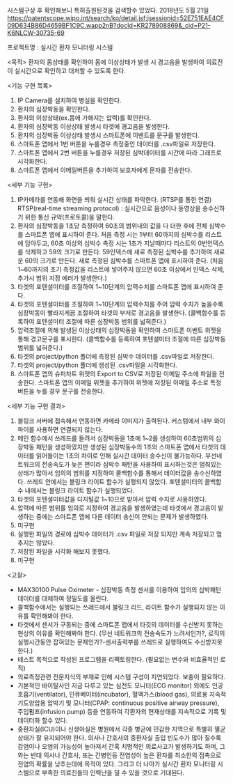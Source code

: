시스템구상 후 확인해보니 특허출원된것을 검색할수 있었다.
2018년도 5월 21일
https://patentscope.wipo.int/search/ko/detail.jsf;jsessionid=52E751EAE4CF09D634B86D4659BF1C9C.wapp2nB?docId=KR278908869&_cid=P21-K6NLCW-30735-69

프로젝트명 : 실시간 환자 모니터링 시스템

<목적>
환자의 몸상태를 확인하여 몸에 이상상태가 발생 시
경고음을 발생하여 의료진이 실시간으로 확인하고 대처할 수
있도록 한다.

<기능 구현 목록>
1. IP Camera를 설치하여 병실을 확인한다.
2. 환자의 심장박동을 확인한다.
3. 환자의 이상상태(ex.몸에 가해지는 압력)를 확인한다.
4. 환자의 심장박동 이상상태 발생시 타겟에 경고음을 발생한다.
5. 환자의 심장박동 이상상태 발생시 스마트폰에 이벤트를 문구를 발생한다.
6. 스마트폰 앱에서 1번 버튼을 누를경우 측정중인 데이터를 .csv파일로 저장한다.
7. 스마트폰 앱에서 2번 버튼을 누를경우 저장된 심박데이터를 시간에 따라 그래프로 시각화한다.
8. 스마트폰 앱에서 이메일버튼을 추가하여 보호자에게 문자를 전송한다.

<세부 기능 구현>
1. IP카메라를 연동해 화면을 띄워 실시간 상태를 파악한다. (RTSP를 통한 연결)
   RTSP(real-time streaming protocol) : 실시간으로 음성이나 동영상을 송수신하기 위한 통신 규약(프로토콜)을 말한다.
2. 환자의 심장박동을 1초당 측정하여 60초의 범위내의 값을 다 더한 후에 전체 심박수를 스마트폰 앱에 표시하여 준다.
   처음 측정 시는 1부터 60까지의 심박수를 리스트에 담아두고,
   60초 이상의 심박수 측정 시는 1초가 지날때마다 리스트의 0번인덱스를
   삭제하고 59의 크기로 만든다.
   59인덱스에 새로 측정된 심박수를 추가하여 새로운 60의 크기로 만든다.
   새로 측정된 심박수를 스마트폰 앱에 표시하여 준다.
   (처음 1~60까지의 초기 측정값을 리스트에 넣어주지 않으면 60초 이상에서 인덱스 삭제, 추가시 범위 지정 에러가 발생한다.)
3. 타겟의 포텐셜미터를 조절하여 1~10단계의 압력수치를 스마트폰 앱에 표시하여 준다.
4. 타겟의 포텐셜미터를 조절하여 1~10단계의 압력수치를 주어 압력 수치가 높을수록 
   심장박동이 빨라지게끔 조절하여 타겟의 부저로 경고음을 발생한다.
   (콜백함수를 등록하여 포텐셜미터 조절에 따른 심장박동 범위를 넓혀준다.)
5. 압력조절에 의해 발생된 이상상태의 심장박동을 확인하여 스마트폰 이벤트 위젯을 통해 경고문구를 표시한다.
   (콜백함수를 등록하여 포텐셜미터 조절에 따른 심장박동 범위를 넓혀준다.)
6. 타겟의 project/python 폴더에 측정된 심박수 데이터를 .csv파일로 저장한다.
7. 타겟의 project/python 폴더에 생성된 .csv파일을 시각화한다.
8. 스마트폰 앱의 슈퍼차트 위젯의 Export to CSV로 저장된 이메일 주소에 파일을 전송한다.
   스마트폰 앱의 이메일 위젯을 추가하여 위젯에 저장된 이메일 주소로 특정 버튼을 누를 경우 문구를 전송한다.
   
<세부 기능 구현 결과>
1. 블링크 서버에 접속해서 연동하면 카메라 이미지가 출력된다. 커스텀에서 내부 와이파이를 사용하면 연결되지 않는다.
2. 메인 함수에서 쓰레드를 돌려서 심장박동을 1초에 1~2를 생성하여 60초범위의 심장박동 패턴을 생성하였지만
   생성된 심장박동수의 1초와 스마트폰 앱에서 타겟의 데이터를 읽어들이는 1초의 차이로 인해 실시간 데이터 송수신이 불가능하다.
   무선네트워크의 전송속도가 늦은 편이라 심박수 패턴을 사용하여 표시하는것은 멈춰있는 상태가 많아서 임의의 범위를 지정하여
   콜백함수를 통해서 데이터값을 송수신하였다.
   쓰레드 안에서는 블링크 라이트 함수가 실행되지 않았다. 포텐셜미터의 콜백함수 내에서는 블링크 라이트 함수가 실행되었다.
3. 타겟의 포텐셜미터값을 디지털값 1~10으로 받아서 압력 수치로 사용하였다.
4. 압력에 따른 범위를 임의로 지정하여 경고음을 발생하였는데 타겟에서 경고음이 발생하는 중에는 스마트폰 앱에 다른 데이터 송신이
   안되는 문제가 발생하였다.
5. 미구현
6. 실행한 파일의 경로에 심박수 데이터가 .csv 파일로 저장 되지만 계속 저장되고 멈추지는 않았다.
7. 저장된 파일을 시각화 해보지 못했다.
8. 미구현

<고찰>
- MAX30100 Pulse Oximeter - 심장박동 측정 센서를 이용하여 임의의 심박패턴 데이터를 대체하여 정밀도를 올린다.
- 콜백함수에서는 실행되는 쓰레드에서 블링크 리드, 라이트 함수가 실행되지 않는 이유를 확인해봐야 한다.
- 타겟에서 센서가 구동되는 중에 스마트폰 앱에서 타깃의 데이터를 수신받지 못하는 현상의 이유를 확인해봐야 한다.
  (무선 네트워크의 전송속도가 느려서인가?, 로직의 실행시간동안 잡혀있는 문제인가?-센서출력부를 쓰레드로 실행하여도 수신받지못한다.)
- 테스트 목적으로 작성된 프로그램을 리팩토링한다. (필요없는 변수와 비효율적인 로직)
- 의료측정관련 전문지식의 부재로 인해 시스템 구성이 지연되었다. 보충이 필요하다.
- 기본적인 바이탈사인 지금 다루고 있는 심전도 모니터(ECG monitor) 외에도
  인공호흡기(ventilator), 인큐베이터(incubator), 혈액가스(blood gas), 
  의료용 지속적 기도양압용 압박기 및 모니터(CPAP: continuous positive airway pressure),
  주입펌프(infusion pump) 등을 연동하여 각환자의 현재상태를 지속적으로 기록 및 데이터화 할수 있다. 
- 중환자실(ICU)이나 신생아실은 병원에서 각종 병균에 민감한 지역으로 특별히 멸균상태가 잘 유지되어야 한다.
  의사나 간호사의 중환자실 출입 빈도수가 많아 질수록 감염이나 오염의 가능성이 높아져서 간혹 치명적인 의료사고가 발생하기도 하며,
  그와는 반대 의사나 간호사, 또는 간병인등 전염성이 높은 환자를 최소한의 접촉으로 전염의 확률을 낮추는데에 목적이 있다.
  그리고 더 나아가 실시간 환자 모니터링 시스템으로 부족한 의료진들의 인력난을 덜 수 있을 것으로 기대된다. 

